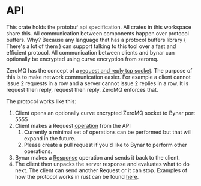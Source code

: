 # API
This crate holds the protobuf api specification.  All crates in this workspace share this.
All communication between components happen over protocol buffers.  Why?  Because any language
that has a protocol buffers library ( There's a lot of them ) can support talking to this 
tool over a fast and efficient protocol.  All communication between clients and bynar can optionally
be encrypted using curve encryption from zeromq.  

ZeroMQ has the concept of a [request and reply tcp socket](https://rfc.zeromq.org/spec:28/REQREP/).  The
purpose of this is to make network communication easier.  For example a client cannot issue 2 requests in 
a row and a server cannot issue 2 replies in a row.  It is request then reply, request then reply.  ZeroMQ
enforces that. 

The protocol works like this:
1. Client opens an optionally curve encrypted ZeroMQ socket to Bynar port 5555
2. Client makes a Request [operation](https://github.com/Comcast/Bynar/blob/master/api/protos/service.proto#L130) from the API
   1. Currently a minimal set of operations can be performed but that will expand in the future.
   2. Please create a pull request if you'd like to Bynar to perform other operations.
3. Bynar makes a [Response](https://github.com/Comcast/Bynar/blob/master/api/protos/service.proto#L71) operation and sends it back to the client.  
4. The client then unpacks the server response and evaluates what to do next.  The client
can send another Request or it can stop.
Examples of how the protocol works in rust can be found [here](https://github.com/Comcast/Bynar/blob/master/helpers/src/lib.rs#L71).
